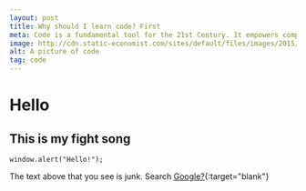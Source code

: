 ```yaml
---
layout: post
title: Why should I learn code? First
meta: Code is a fundamental tool for the 21st Century. It empowers computers, tvs, satellites, phones, and anything else thats technology.
image: http://cdn.static-economist.com/sites/default/files/images/2015/09/blogs/economist-explains/code2.png
alt: A picture of code
tag: code
---
```


# Hello

## This is my fight song

```
window.alert("Hello!");
```

The text above that you see is junk. Search [Google?](https://www.google.com/){:target="blank"}
